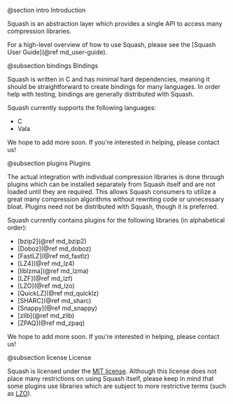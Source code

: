 @section intro Introduction

Squash is an abstraction layer which provides a single API to access
many compression libraries.

For a high-level overview of how to use Squash, please see the
[Squash User Guide](@ref md_user-guide).

@subsection bindings Bindings

Squash is written in C and has minimal hard dependencies, meaning it
should be straightforward to create bindings for many languages.  In
order help with testing, bindings are generally distributed with
Squash.

Squash currently supports the following languages:

- C
- Vala

We hope to add more soon.  If you're interested in helping, please
contact us!

@subsection plugins Plugins

The actual integration with individual compression libraries is done
through plugins which can be installed separately from Squash itself
and are not loaded until they are required.  This allows Squash
consumers to utilize a great many compression algorithms without
rewriting code or unnecessary bloat.  Plugins need not be distributed
with Squash, though it is preferred.

Squash currently contains plugins for the following libraries (in
alphabetical order):

- [bzip2](@ref md_bzip2)
- [Doboz](@ref md_doboz)
- [FastLZ](@ref md_fastlz)
- [LZ4](@ref md_lz4)
- [liblzma](@ref md_lzma)
- [LZF](@ref md_lzf)
- [LZO](@ref md_lzo)
- [QuickLZ](@ref md_quicklz)
- [SHARC](@ref md_sharc)
- [Snappy](@ref md_snappy)
- [zlib](@ref md_zlib)
- [ZPAQ](@ref md_zpaq)

We hope to add more soon.  If you're interested in helping, please
contact us!

@subsection license License

Squash is licensed under the [MIT
license](http://opensource.org/licenses/MIT).  Although this license
does not place many restrictions on using Squash itself, please keep
in mind that some plugins use libraries which are subject to more
restrictive terms (such as
[LZO](http://www.oberhumer.com/opensource/lzo/)).
